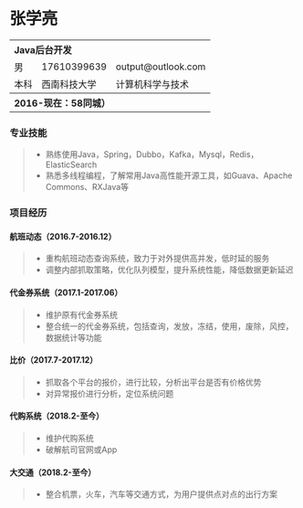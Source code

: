 # 张学亮

<table>
    <tr  align="left">
        <th colspan="3" >Java后台开发</th>
    </tr>
    <td>男</td>
        <td>17610399639</td>
       <td>output@outlook.com</td>
    <tr>
    </tr>
    <tr>
        <td>本科</td>
        <td>西南科技大学</td>
        <td>计算机科学与技术</td>
    </tr>
         <tr  align="left">
        <th colspan="3">2016-现在：58同城）</th>
    </tr>
</table>


### 专业技能

> * 熟练使用Java，Spring，Dubbo，Kafka，Mysql，Redis，ElasticSearch
> * 熟悉多线程编程，了解常用Java高性能开源工具，如Guava、Apache Commons、RXJava等

### 项目经历

#### 航班动态（2016.7-2016.12）
>  * 重构航班动态查询系统，致力于对外提供高并发，低时延的服务
>  * 调整内部抓取策略，优化队列模型，提升系统性能，降低数据更新延迟

#### 代金券系统（2017.1-2017.06）
>  * 维护原有代金券系统
>  * 整合统一的代金券系统，包括查询，发放，冻结，使用，废除，风控，数据统计等功能

#### 比价（2017.7-2017.12）
> * 抓取各个平台的报价，进行比较，分析出平台是否有价格优势
> * 对异常报价进行分析，定位系统问题

#### 代购系统（2018.2-至今）
>  * 维护代购系统
>  * 破解航司官网或App

#### 大交通（2018.2-至今）
>  * 整合机票，火车，汽车等交通方式，为用户提供点对点的出行方案
